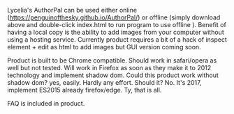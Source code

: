 Lycelia's AuthorPal can be used either online (https://penguinofthesky.github.io/AuthorPal/) or offline (simply download above and double-click index.html to run program to use offline ). Benefit of having a local copy is the ability to add images from your computer without using a hosting service.  Currently product requires a bit of a hack of inspect element + edit as html to add images but GUI version coming soon.  

Product is built to be Chrome compatible.  Should work in safari/opera as well but not tested. Will work in Firefox as soon as they make it to 2012 technology and implement shadow dom. Could this product work without shadow dom? yes, easily. Hardly any effort. Should it? No.  It's 2017, implement ES2015 already firefox/edge. Ty, that is all.  

FAQ is included in product.
